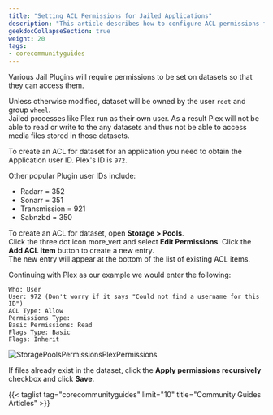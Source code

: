 ```yaml
---
title: "Setting ACL Permissions for Jailed Applications"
description: "This article describes how to configure ACL permissions for jailed applications on TrueNAS CORE."
geekdocCollapseSection: true
weight: 20
tags:
- corecommunityguides
---
```


Various Jail Plugins will require permissions to be set on datasets so that they can access them. 

Unless otherwise modified, dataset will be owned by the user `root` and group `wheel`.  
Jailed processes like Plex run as their own user.
As a result Plex will not be able to read or write to the any datasets and thus not be able to access media files stored in those datasets. 

To create an ACL for dataset for an application you need to obtain the Application user ID. 
Plex's ID is `972`. 

Other popular Plugin user IDs include:
+ Radarr = 352
+ Sonarr = 351
+ Transmission = 921
+ Sabnzbd = 350


To create an ACL for dataset, open **Storage > Pools**.  
Click the three dot icon <mat-icon _ngcontent-swc-c471="" role="img" aria-haspopup="true" class="mat-icon notranslate mat-menu-trigger material-icons mat-icon-no-color" aria-hidden="true" style="cursor: pointer;" aria-expanded="true" aria-controls="mat-menu-panel-30">more_vert</mat-icon> and select **Edit Permissions**.
Click the **Add ACL Item** button to create a new entry.  
The new entry will appear at the bottom of the list of existing ACL items.

Continuing with Plex as our example we would enter the following:

```
Who: User
User: 972 (Don't worry if it says "Could not find a username for this ID")
ACL Type: Allow
Permissions Type:
Basic Permissions: Read
Flags Type: Basic
Flags: Inherit
```

![StoragePoolsPermissionsPlexPermissions](/images/CORE/12.0/StoragePoolsPermissionsPlexPermissions.png "Storage Pools Permissions Plex Permissions")

If files already exist in the dataset, click the **Apply permissions recursively** checkbox and click **Save**.

{{< taglist tag="corecommunityguides" limit="10" title="Community Guides Articles" >}}
